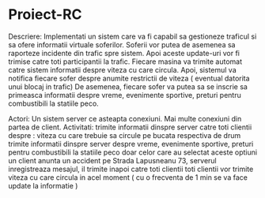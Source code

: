 # Proiect-RC

Descriere: Implementati un sistem care va fi capabil sa gestioneze traficul si sa ofere informatii virtuale soferilor. Soferii vor putea de asemenea sa raporteze incidente din trafic spre sistem. Apoi aceste update-uri vor fi trimise catre toti participantii la trafic. Fiecare masina va trimite automat catre sistem informatii despre viteza cu care circula. Apoi, sistemul va notifica fiecare sofer despre anumite restrictii de viteza ( eventual datorita unui blocaj in trafic) De asemenea, fiecare sofer va putea sa se inscrie sa primeasca informatii despre vreme, evenimente sportive, preturi pentru combustibili la statiile peco.

Actori: Un sistem server ce asteapta conexiuni. Mai multe conexiuni din partea de client.
Activitati:
trimite informatii dinspre server catre toti clientii despre : viteza cu care trebuie sa circule pe bucata respectiva de drum
trimite informatii dinspre server despre vreme, evenimente sportive, preturi pentru combustibili la statiile peco doar celor care au selectat aceste optiuni
un client anunta un accident pe Strada Lapusneanu 73, serverul inregistreaza mesajul, il trimite inapoi catre toti clientii
toti clientii vor trimite viteza cu care circula in acel moment ( cu o frecventa de 1 min se va face update la informatie )
